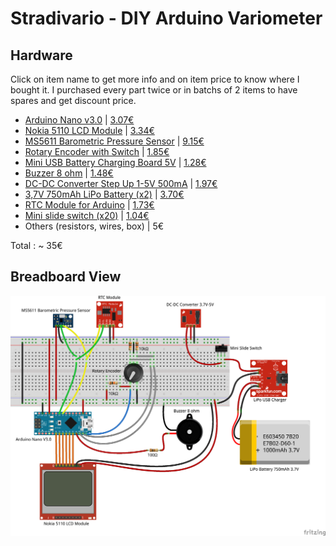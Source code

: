 # Stradivario - DIY Arduino Variometer

## Hardware

Click on item name to get more info and on item price to know where I bought it. I purchased every part twice or in batchs of 2 items to have spares and get discount price.

- [Arduino Nano v3.0](https://www.arduino.cc/en/Main/ArduinoBoardNano) | [3.07€](http://www.banggood.com/ATmega328P-Nano-V3-Controller-Board-Compatible-Arduino-p-940937.html)
- [Nokia 5110 LCD Module](https://www.sparkfun.com/products/10168) | [3.34€](http://www.banggood.com/5110-LCD-Module-White-Backlight-For-Arduino-UNO-Mega-Prototype-p-86022.html)
- [MS5611 Barometric Pressure Sensor](http://www.amsys.info/products/ms5611.htm) | [9.15€](http://www.banggood.com/MS5611-GY-63-Atmospheric-Pressure-Sensor-Module-IICSPI-Communication-p-965980.html)
- [Rotary Encoder with Switch](https://www.seeedstudio.com/Rotary-Encoder-with-Switch-p-667.html) | [1.85€](http://www.banggood.com/Wholesale-12mm-Rotary-Encoder-Switch-with-Keyswitch-with-2-bit-gray-scale-p-41613.html)
- [Mini USB Battery Charging Board 5V](http://www.buildcircuit.com/how-to-use-micro-usb-5v-1a-lithium-battery-charging-board-charger-module/) | [1.28€](http://www.banggood.com/Mini-1A-Lithium-Battery-Charging-Board-Charger-Module-USB-Interface-p-89732.html)
- [Buzzer 8 ohm](http://fr.farnell.com/kingstate/kpeg006/receiver-piezo-leads/dp/1299873) | [1.48€](http://www.banggood.com/APM-2_5-2_6-2_8-Buzzer-Speakers-for-FPV-Racing-Drones-p-1076481.html)
- [DC-DC Converter Step Up 1-5V 500mA](https://en.wikipedia.org/wiki/Boost_converter) | [1.97€](http://www.banggood.com/Mini-DC-DC-0_8-5V-to-5V-Step-up-Boost-Power-Module-Board-For-Arduino-p-1079116.html)
- [3,7V 750mAh LiPo Battery (x2)](http://dronetrest.com/t/lipo-batteries-a-guide-to-using-and-looking-after-your-batteries/1278) | [3.70€](http://www.banggood.com/Eachine-3_7V-750mah-25C-Lipo-Battery-for-Syma-X5-X5C-X5SC-X5SW-CX30W-p-995494.html)
- [RTC Module for Arduino](http://playground.arduino.cc/Main/DS1302) | [1.73€](http://www.banggood.com/Tiny-RTC-I2C-AT24C32-DS1307-Real-Time-Clock-Module-Board-For-Arduino-p-90137.html)
- [Mini slide switch (x20)](http://www.ckswitches.com/product-selection/slide/) | [1.04€](http://www.banggood.com/20Pcs-SS12D00G3-2-Position-SPDT-1P2T-3-Pin-PCB-Panel-Mini-Vertical-Slide-Switch-p-1000847.html)
- Others (resistors, wires, box) | 5€


Total : ~ 35€


## Breadboard View

![breadboard](https://raw.githubusercontent.com/beobast/stradivario/master/Fritzing/stradivario.png)
